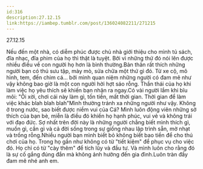 ```yaml
---
id:316
description:27.12.15
link:https://iambep.tumblr.com/post/136024082211/271215
---
```


27.12.15

Nếu đến một nhà, có diễm phúc được chủ nhà giới thiệu cho mình tủ sách,
đĩa nhạc, đĩa phim của họ thì thật là tuyệt. Bởi vì những thứ đó nói lên
được nhiều điều về con người họ hơn là bình thường.Bản thân rất thích những
người bạn có thú sưu tập, mày mò, sửa chữa một thứ gì đó. Từ xe cộ, mô hình,
tem, đến chim cá... bởi mình quan niệm những người có đam mê như vậy không
bao giờ là một con người hời hợt sáo rỗng. Thần thái của họ khi làm việc
họ yêu thích sẽ khiến bạn nhận ra ngay.Có vài người lắm khi bĩu môi: "Ôi
xời, chơi cái này làm gì, tốn tiền, mất thời gian. Thời gian để làm việc
khác blah blah blah"Mình thường tránh xa những người như vậy. Không ở trong
nước, sao biết được niềm vui của Cá? Mình luôn động viên những sở thích
của bạn bè, miễn là điều đó khiến họ hạnh phúc, vui vẻ và không trái với
đạo đức. Sợ nhất trên đời này là những người chẳng biết mình thích gì, muốn
gì, cần gì và cả đời sống trong sự giống nhau lập trình sẵn, mờ nhạt và
trống rỗng.Nhiều người bạn mình biết bỏ không biết bao tiền để cho thú chơi
của họ. Trong họ gần như không có từ "tiết kiệm" để phục vụ cho việc đó.
Họ chỉ có từ "cày thêm" để tích lũy và đầu tư. Và mình luôn cho rằng đó
là sự cố gắng đúng đắn mà không ảnh hưởng đến gia đình.Luôn tràn đầy đam
mê nhé anh em.